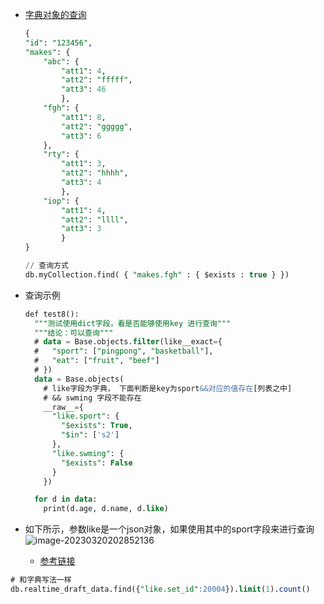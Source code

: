 - [字典对象的查询](https://stackoverflow.com/questions/39018389/mongodb-find-key-on-nested-object-key-json)

  ```sql
  {
  "id": "123456",
  "makes": {
      "abc": {
          "att1": 4,
          "att2": "fffff",
          "att3": 46
          },
      "fgh": {
          "att1": 8,
          "att2": "ggggg",
          "att3": 6
      },
      "rty": {
          "att1": 3,
          "att2": "hhhh",
          "att3": 4
          },
      "iop": {
          "att1": 4,
          "att2": "llll",
          "att3": 3
          }
  }
  
  // 查询方式
  db.myCollection.find( { "makes.fgh" : { $exists : true } })
  
  ```

- 查询示例

  ```sql
  def test8():
    """测试使用dict字段，看是否能够使用key 进行查询"""
    """结论：可以查询"""
    # data = Base.objects.filter(like__exact={
    #   "sport": ["pingpong", "basketball"],
    #   "eat": ["fruit", "beef"]
    # })
    data = Base.objects(
      # like字段为字典， 下面判断是key为sport&&对应的值存在[列表之中]
      # && swming 字段不能存在
      __raw__={
        "like.sport": {
          "$exists": True,
          "$in": ['s2']
        },
        "like.swming": {
          "$exists": False
        }
      })
  
    for d in data:
      print(d.age, d.name, d.like)
  ```

  

- 如下所示，参数like是一个json对象，如果使用其中的sport字段来进行查询![image-20230320202852136](https://yrecord.oss-cn-hangzhou.aliyuncs.com/picture/202303202028668.png)
  - [参考链接](https://stackoverflow.com/questions/27472325/finding-json-objects-in-mongodb)

```sql
# 和字典写法一样
db.realtime_draft_data.find({"like.set_id":20004}).limit(1).count()
```


